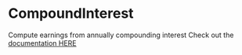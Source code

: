 # CompoundInterest
Compute earnings from annually compounding interest
Check out the <a HREF="https://github.com/cueballify/CompoundInterest/blob/master/src/compoundinterest/CompoundInterest.pdf">documentation HERE</a>
